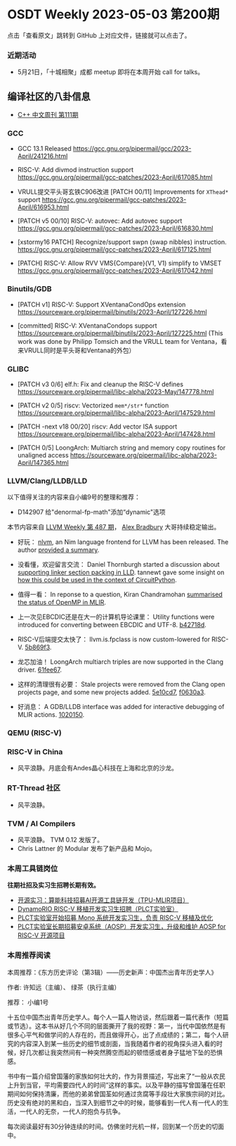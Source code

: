 # OSDT Weekly 2023-05-03 第200期

点击「查看原文」跳转到 GitHub 上对应文件，链接就可以点击了。

### 近期活动

- 5月21日，「十城相聚」成都 meetup 即将在本周开始 call for talks。

## 编译社区的八卦信息

- [C++ 中文周刊 第111期](https://mp.weixin.qq.com/s/DCN1Nt5qm0kkESDxzT-IYQ)

### GCC

- GCC 13.1 Released
  https://gcc.gnu.org/pipermail/gcc/2023-April/241216.html

- RISC-V: Add divmod instruction support
  https://gcc.gnu.org/pipermail/gcc-patches/2023-April/617085.html

- VRULL提交平头哥玄铁C906改进
  [PATCH 00/11] Improvements for `XThead*` support
  https://gcc.gnu.org/pipermail/gcc-patches/2023-April/616953.html

- [PATCH v5 00/10] RISC-V: autovec: Add autovec support
  https://gcc.gnu.org/pipermail/gcc-patches/2023-April/616830.html

- [xstormy16 PATCH] Recognize/support swpn (swap nibbles) instruction.
  https://gcc.gnu.org/pipermail/gcc-patches/2023-April/617125.html

- [PATCH] RISC-V: Allow RVV VMS{Compare}(V1, V1) simplify to VMSET
  https://gcc.gnu.org/pipermail/gcc-patches/2023-April/617042.html


### Binutils/GDB

- [PATCH v1] RISC-V: Support XVentanaCondOps extension
  https://sourceware.org/pipermail/binutils/2023-April/127226.html

- [committed] RISC-V: XVentanaCondops support
  https://sourceware.org/pipermail/binutils/2023-April/127225.html
  (This work was done by Philipp Tomsich and the VRULL team for Ventana，看来VRULL同时是平头哥和Ventana的外包）

### GLIBC

- [PATCH v3 0/6] elf.h: Fix and cleanup the RISC-V defines
  https://sourceware.org/pipermail/libc-alpha/2023-May/147778.html

- [PATCH v2 0/5] riscv: Vectorized `mem*/str*` function
  https://sourceware.org/pipermail/libc-alpha/2023-April/147529.html

- [PATCH -next v18 00/20] riscv: Add vector ISA support
  https://sourceware.org/pipermail/libc-alpha/2023-April/147428.html

- [PATCH 0/5] LoongArch: Multiarch string and memory copy routines for unaligned access
  https://sourceware.org/pipermail/libc-alpha/2023-April/147365.html

### LLVM/Clang/LLDB/LLD


以下值得关注的内容来自小编9号的整理和推荐：

- D142907 给"denormal-fp-math"添加“dynamic"选项

本节内容来自 [LLVM Weekly 第 487 期](http://llvmweekly.org/issue/487)，
[Alex Bradbury](https://www.linkedin.com/in/alex-bradbury/) 大哥持续稳定输出。

* 好玩： [nlvm](https://github.com/arnetheduck/nlvm), an Nim language frontend for LLVM
has been released. The author [provided a
summary](https://discourse.llvm.org/t/nim-frontend/70190).

* 没看懂，欢迎留言交流： Daniel Thornburgh started a discussion about [supporting linker section
  packing in
  LLD](https://discourse.llvm.org/t/lld-linker-section-packing/70234). tannewt
  gave some insight on [how this could be used in the context of
  CircuitPython](https://discourse.llvm.org/t/lld-linker-section-packing/70234/3).

* 值得一看： In reponse to a question, Kiran Chandramohan [summarised the status of
  OpenMP in
  MLIR](https://discourse.llvm.org/t/status-of-openmp-in-mlir/70250/2).

* 上一次见EBCDIC还是在大一的计算机导论课里： Utility functions were introduced for converting between EBCDIC and UTF-8.
  [b42718d](https://reviews.llvm.org/rGb42718dcecdd).

* RISC-V后端提交太快了： llvm.is.fpclass is now custom-lowered for RISC-V.
  [5b869f3](https://reviews.llvm.org/rG5b869f3e2af4).

* 龙芯加油！ LoongArch multiarch triples are now supported in the Clang driver.
  [61fee67](https://reviews.llvm.org/rG61fee67cd77a).

* 这样的清理很有必要： Stale projects were removed from the Clang open projects page, and some new
  projects added. [5e10cd7](https://reviews.llvm.org/rG5e10cd787808),
  [f0630a3](https://reviews.llvm.org/rGf0630a37b616).

* 好消息： A GDB/LLDB interface was added for interactive debugging of MLIR actions.
  [1020150](https://reviews.llvm.org/rG1020150e7a6f).

### QEMU (RISC-V)

### RISC-V in China

- 风平浪静。月底会有Andes晶心科技在上海和北京的沙龙。

### RT-Thread 社区

- 风平浪静。

### TVM / AI Compilers

- 风平浪静。 TVM 0.12 发版了。
- Chris Lattner 的 Modular 发布了新产品和 Mojo。

### 本周工具链岗位

**往期社招及实习生招聘长期有效。**

- [开源实习：算能科技招募AI开源工具链开发（TPU-MLIR项目）](https://mp.weixin.qq.com/s/IBJh0ip4k11PzIMZecsWSw)
- [DynamoRIO RISC-V 移植开发实习生招聘（PLCT实验室）](https://mp.weixin.qq.com/s/J_5TjT6DOqeOXJXQI5VQxw)
- [PLCT实验室开始招募 Mono 系统开发实习生，负责 RISC-V 移植及优化](https://mp.weixin.qq.com/s/whEW7Hay1jIP1tBzIPay1A)
- [PLCT实验室长期招募安卓系统（AOSP）开发实习生，升级和维护 AOSP for RISC-V 开源项目](https://mp.weixin.qq.com/s/dJP2cEB1nex2inR5c-cJog)


### 本周推荐阅读

本周推荐：《东方历史评论（第3辑）——历史新声：中国杰出青年历史学人》

作者: 许知远（主编）、 绿茶（执行主编）

推荐： 小编1号

十五位中国杰出青年历史学人。每个人一篇人物访谈，然后跟着一篇代表作（短篇或节选）。这本书从好几个不同的层面撕开了我的视野：第一，当代中国依然是有很多心平气和做学问的人存在的，而且做得开心，出了点成绩的；第二，每个人研究的内容深入到某一些历史的细节或剖面，当我随着作者的视角探头进入看的时候，好几次都让我突然间有一种突然腾空而起的顿悟感或者身子猛地下坠的恐惧感。

书中有一篇介绍曾国藩的家族如何壮大的，作为背景描述，写出来了“一般从农民上升到当官，平均需要四代人的时间”这样的事实。以及平静的描写曾国藩在任职期间如何保持清廉，而他的弟弟曾国荃如何通过贪腐等手段壮大家族宗祠的对比。历史没有绝对的黑和白，当深入到细节之中的时候，能够看到一代人有一代人的生活，一代人的无奈，一代人的抱负与抗争。

每次阅读最好有30分钟连续的时间。仿佛坐时光机一样，回到某一个历史的切面中。

